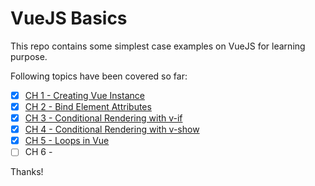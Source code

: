 # VueJS Basics
This repo contains some simplest case examples on VueJS for learning purpose.

Following topics have been covered so far:

- [x] [CH 1 - Creating Vue Instance](/01-creating-vue-instance)
- [x] [CH 2 - Bind Element Attributes](/02-bind-element-attributes)
- [x] [CH 3 - Conditional Rendering with v-if](/03-conditional-rendering-with-v-if)
- [x] [CH 4 - Conditional Rendering with v-show](/04-conditional-rendering-with-v-show)
- [x] [CH 5 - Loops in Vue](/05-loops)
- [ ] CH 6 - 

Thanks!

